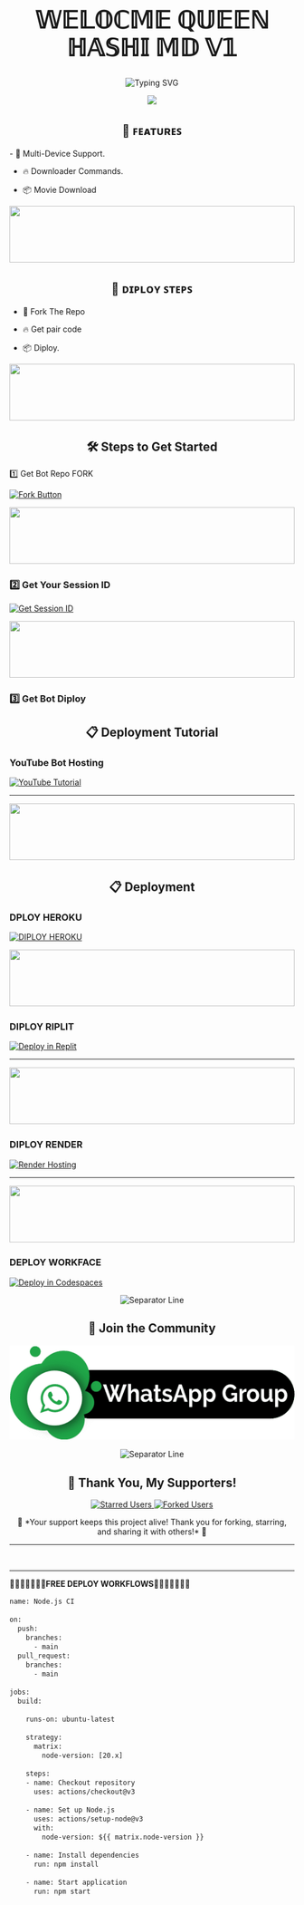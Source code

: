 
 <p align="center">
  <h1 align="center" style="font-family: 'EB Garamond'; font-size: 3em;">𝕎𝔼𝕃𝕆ℂ𝕄𝔼 ℚ𝕌𝔼𝔼ℕ ℍ𝔸𝕊ℍ𝕀 𝕄𝔻 𝕍𝟙</h1>

<p align="center">
  <img src="https://readme-typing-svg.demolab.com?font=EB+Garamond&weight=900&size=30&duration=4000&pause=1000&width=435&lines=𝐌𝐘 𝐍𝐀𝐌𝐄 𝐈𝐒 𝐐𝐔𝐄𝐄𝐍 𝐇𝐀𝐒𝐇𝐈;𝐂𝐑𝐄𝐀𝐓𝐄𝐃 𝐁𝐘 𝐋𝐀𝐊𝐒𝐈𝐃𝐔;𝐅𝐎𝐑𝐊 𝐌𝐄 𝐀𝐍𝐃 𝐄𝐍𝐉𝐎𝐘!" alt="Typing SVG" />

<p align="center">
 <img src="https://i.imgur.com/JurU8ZF.jpeg"  width="750px">


<h2 align="center">🚀 ꜰᴇᴀᴛᴜʀᴇꜱ</h2>
 - 🌟 Multi-Device Support.

- 🔥 Downloader Commands.

- 📦 Movie Download

<img src="https://i.imgur.com/dBaSKWF.gif" height="100" width="100%">
<h2 align="center">🚀 ᴅɪᴘʟᴏʏ ꜱᴛᴇᴘꜱ</h2>

 - 🌟 Fork The Repo

- 🔥 Get pair code

- 📦 Diploy.

<img src="https://i.imgur.com/dBaSKWF.gif" height="100" width="100%">
<h2 align="center">🛠️ Steps to Get Started</h2

### 1️⃣ Get Bot Repo FORK


<p align="left">
  <a href="https://github.com/laksidunimsara1/QUEEN-HASHI-MD/fork">
    <img src="https://img.shields.io/badge/Fork%20Repo-black?style=for-the-badge&logo=github" alt="Fork Button" />
  </a>
</p>

<img src="https://i.imgur.com/dBaSKWF.gif" height="100" width="100%">

### 2️⃣ Get Your Session ID

<p align="left">
  <a href="https://queen-hashi-pair-d04af713e328.herokuapp.com/" target="_blank">
    <img src="https://img.shields.io/badge/Get%20Session-ID-blue?style=for-the-badge&logo=key" alt="Get Session ID" />
  </a>
</p>

<img src="https://i.imgur.com/dBaSKWF.gif" height="100" width="100%">

### 3️⃣ Get Bot Diploy

<h2 align="center">📋 Deployment Tutorial</h2>

### YouTube Bot Hosting  

<a href="https://youtu.be/1f3JA8hMjaU" target="_blank">
  <img src="https://img.shields.io/badge/YouTube-FF0000?style=for-the-badge&logo=youtube&logoColor=white" alt="YouTube Tutorial" />
</a>

---
<img src="https://i.imgur.com/dBaSKWF.gif" height="100" width="100%">


<h2 align="center">📋 Deployment</h2>

### DPLOY HEROKU
<p align="left">
  <a href="https://dashboard.heroku.com/new?template=https://github.com/laksidunimsara1/QUEEN-HASHI-MD" target="_blank">
    <img src="https://img.shields.io/badge/DIPLOY-HEROKU-pink?style=for-the-badge&logo=key" alt="DIPLOY HEROKU" />
  </a>
</p>

<img src="https://i.imgur.com/dBaSKWF.gif" height="100" width="100%">

### DIPLOY RIPLIT
<a href="https://repl.it/github.com/laksidunimsara1/QUEEN-HASHI-MD" target="_blank">
  <img src="https://img.shields.io/badge/Replit-orange?style=for-the-badge&logo=replit" alt="Deploy in Replit" />
</a>

---
<img src="https://i.imgur.com/dBaSKWF.gif" height="100" width="100%">

### DIPLOY RENDER
<a href="https://dashboard.render.com" target="_blank">
  <img src="https://img.shields.io/badge/Render-maroon?style=for-the-badge&logo=render" alt="Render Hosting" />
</a>

---
<img src="https://i.imgur.com/dBaSKWF.gif" height="100" width="100%">

### DEPLOY WORKFACE  
<a href="https://github.com/laksidunimsara1/QUEEN-HASHI-MD" target="_blank">
  <img src="https://img.shields.io/badge/Codespaces-navy?style=for-the-badge&logo=visual-studio-code" alt="Deploy in Codespaces" />
</a>

<p align="center">
  <img src="https://raw.githubusercontent.com/andreasbm/readme/master/assets/lines/rainbow.png" alt="Separator Line" />
</p>

<h2 align="center">📲 Join the Community</h2>

<a href="https://whatsapp.com/channel/0029Vao7dOmDOQISArwnHT0e" target="_blank">
  <img src="https://raw.githubusercontent.com/Neeraj-x0/Neeraj-x0/main/photos/suddidina-join-whatsapp.png" alt="Join WhatsApp" />
</a>

<p align="center">
  <img src="https://raw.githubusercontent.com/andreasbm/readme/master/assets/lines/rainbow.png" alt="Separator Line" />
</p>

<h2 align="center">🎉 Thank You, My Supporters!</h2>

<p align="center">
  <a href="https://github.com/JustaTz0/CREEPY_MD-V1/stargazers">
    <img src="https://img.shields.io/badge/Stars-User%20List-blue?style=for-the-badge&logo=starship" alt="Starred Users" />
  </a>
  <a href="https://github.com/laksidunimsara1/QUEEN-HASHI-MD/network/members">
    <img src="https://img.shields.io/badge/Forked%20By-User%20List-green?style=for-the-badge&logo=github" alt="Forked Users" />
  </a>
</p>

<p align="center">
  🌟 *Your support keeps this project alive! Thank you for forking, starring, and sharing it with others!* 🌟
</p>

</details>
<hr>
<img src="http://readme-typing-svg.herokuapp.com?color=d1fa02&center=true&vCenter=true&multiline=false&lines=Created+By+Laksidu_Min" alt="">
<hr>

**🎀🎀🎀🎀🎀🎀🎀FREE DEPLOY WORKFLOWS🎀🎀🎀🎀🎀🎀🎀**
```
name: Node.js CI

on:
  push:
    branches:
      - main
  pull_request:
    branches:
      - main

jobs:
  build:

    runs-on: ubuntu-latest

    strategy:
      matrix:
        node-version: [20.x]

    steps:
    - name: Checkout repository
      uses: actions/checkout@v3

    - name: Set up Node.js
      uses: actions/setup-node@v3
      with:
        node-version: ${{ matrix.node-version }}

    - name: Install dependencies
      run: npm install

    - name: Start application
      run: npm start
```

